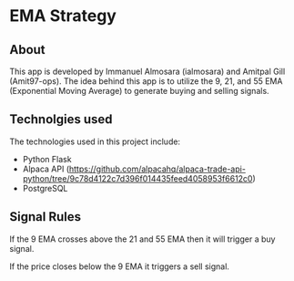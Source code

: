 # EMA Strategy
## About
This app is developed by Immanuel Almosara (ialmosara) and Amitpal Gill (Amit97-ops). The idea behind this app is to utilize the 9, 21, and 55 EMA (Exponential Moving Average) to generate buying and selling signals.

## Technolgies used
The technologies used in this project include: 
* Python Flask
* Alpaca API (https://github.com/alpacahq/alpaca-trade-api-python/tree/9c78d4122c7d396f014435feed4058953f6612c0)
* PostgreSQL

## Signal Rules
If the 9 EMA crosses above the 21 and 55 EMA then it will trigger a buy signal.

If the price closes below the 9 EMA it triggers a sell signal.